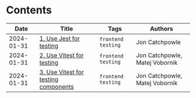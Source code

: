 # Contents

| Date | Title | Tags | Authors |
|-------|------|------|------|
| 2024-01-31 | [1. Use Jest for testing](doc/adr/0001-use-jest-for-testing.md) | `frontend` `testing` | Jon Catchpowle
| 2024-01-31 | [2. Use Vitest for testing](doc/adr/0002-use-vitest-for-testing.md) | `frontend` `testing` | Jon Catchpowle, Matej Vobornik
| 2024-01-31 | [3. Use Vitest for testing components](doc/adr/0003-use-vitest-for-testing-components.md) | `frontend` `testing` | Jon Catchpowle, Matej Vobornik
